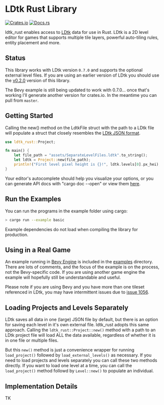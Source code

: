 
# LDtk Rust Library

[![Crates.io](https://img.shields.io/crates/v/ldtk_rust.svg)](https://crates.io/crates/ldtk_rust)
[![Docs.rs](https://docs.rs/ldtk_rust/badge.svg)](https://docs.rs/ldtk_rust)

ldtk_rust enables access to [LDtk](https://ldtk.io) data for use in Rust.
LDtk is a 2D level editor for games that supports multiple tile layers, powerful
auto-tiling rules, entity placement and more.

## Status

This library works with LDtk version `0.7.0` and supports the optional external
level files. If you are using an earlier version of LDtk you should use the 
[v0.2.0](https://github.com/estivate/ldtk_rust/releases/tag/v0.2.0) version
of this library.

The Bevy example is still being updated to work with 0.7.0... once that's working
I'll generate another version for crates.io. In the meantime you can pull 
from `master`.

## Getting Started

Calling the new() method on the LdtkFile struct with the path to a LDtk file will
populate a struct that closely resembles the [LDtk JSON format](https://ldtk.io/json/).

```rust
use ldtk_rust::Project;

fn main() {
    let file_path = "assets/SeparateLevelFiles.ldtk".to_string();
    let ldtk = Project::new(file_path);
    println!("First level pixel height is {}!", ldtk.levels[0].px_hei);
}
```

Your editor's autocomplete should help you visualize your options, or you can generate
API docs with "cargo doc --open" or view them [here](https://docs.rs/ldtk_rust/).

## Run the Examples

You can run the programs in the example folder using cargo:

```bash
> cargo run --example basic
```

Example dependencies do not load when compiling the library for production.

## Using in a Real Game

An example running in [Bevy Engine](https://bevyengine.org/) is included in the [examples](examples/) directory.
There are lots of comments, and the focus of the example is on the process, not the Bevy-specific code. If you
are using another game engine the example will hopefully still be understandable and useful.

Please note if you are using Bevy and you have more than one tileset referenced in LDtk, you may have 
intermittent issues due to [issue 1056](https://github.com/bevyengine/bevy/issues/1056).

## Loading Projects and Levels Separately

LDtk saves all data in one (large) JSON file by default, but there is an option for saving each level in
it's own external file. ldtk_rust adopts this same approach. Calling the `ldtk_rust::Project::new()` method
with a path to an LDtk project file will load ALL the data available, regardless of whether it is in one
file or multiple files.

But this `new()` method is just a convenience wrapper for running `load_project()` followed
by `load_external_levels()` as necessary. If you need to load projects and levels separately you 
can call these two methods directly. If you want to load one level at a time, you can call 
the `load_project()` method followd by `Level::new()` to populate an individual. 


## Implementation Details

TK
